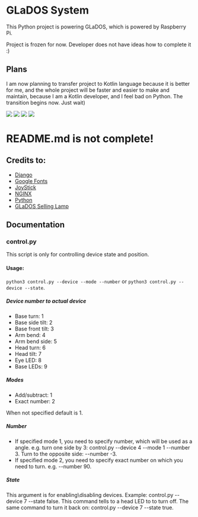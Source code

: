 # GLaDOS System

This Python project is powering GLaDOS, which is powered by Raspberry Pi.

Project is frozen for now. Developer does not have ideas how to complete it :)

## Plans
I am now planning to transfer project to Kotlin language because it is better for me, and the whole project will be faster and easier to make and maintain, because I am a Kotlin developer, and I feel bad on Python. The transition begins now. Just wait)

![](https://img.shields.io/badge/Version-1.0--dev4-blue)
![](https://img.shields.io/badge/Code%20quality-middling-yellow)
![](https://img.shields.io/badge/Complete-no-red)
![](https://img.shields.io/badge/Python-3.8-yellow)

# README.md is not complete!

## Credits to:

- [Django](https://www.djangoproject.com)
- [Google Fonts](https://fonts.google.com)
- [JoyStick](https://github.com/bobboteck/JoyStick)
- [NGINX](https://nginx.com)
- [Python](https://python.org)
- [GLaDOS Selling Lamp](https://www.instructables.com/id/A-fully-3D-printable-GlaDOS-Robotic-ceiling-arm-la)

## Documentation

### control.py

This script is only for controlling device state and position.

#### Usage:
`python3 control.py --device --mode --number` or `python3 control.py --device --state`.

##### Device number to actual device
 - Base turn: 1
 - Base side tilt: 2
 - Base front tilt: 3
 - Arm bend: 4
 - Arm bend side: 5
 - Head turn: 6
 - Head tilt: 7
 - Eye LED: 8
 - Base LEDs: 9
    
##### Modes
 - Add/subtract: 1
 - Exact number: 2
 
When not specified default is 1.
    
##### Number
 - If specified mode 1, you need to specify number, which will be used as a angle. e.g. turn one side by 3: control.py --device 4 --mode 1 --number 3. Turn to the opposite side: --number -3.
 - If specified mode 2, you need to specify exact number on which you need to turn. e.g. --number 90.
    
##### State

This argument is for enabling\disabling devices. Example: control.py --device 7 --state false. 
This command tells to a head LED to to turn off. 
The same command to turn it back on: control.py --device 7 --state true.
